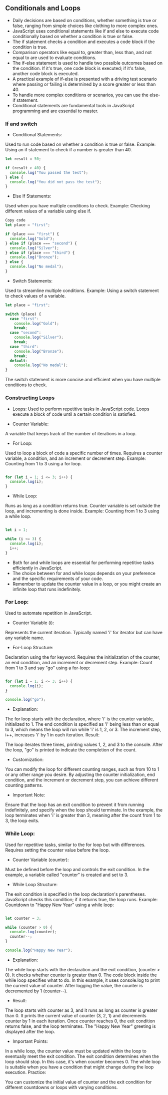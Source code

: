 ## Conditionals and Loops
- Daily decisions are based on conditions, whether something is true or false, ranging from simple choices like clothing to more complex ones.
- JavaScript uses conditional statements like if and else to execute code conditionally based on whether a condition is true or false.
- The if statement checks a condition and executes a code block if the condition is true.
- Comparison operators like equal to, greater than, less than, and not equal to are used to evaluate conditions.
- The if-else statement is used to handle two possible outcomes based on the condition. If it's true, one code block is executed; if it's false, another code block is executed.
- A practical example of if-else is presented with a driving test scenario where passing or failing is determined by a score greater or less than 40.
- To handle more complex conditions or scenarios, you can use the else-if statement.
- Conditional statements are fundamental tools in JavaScript programming and are essential to master.

### If and switch
- Conditional Statements:

Used to run code based on whether a condition is true or false.
Example: Using an if statement to check if a number is greater than 40.
```javascript
let result = 50;

if (result > 40) {
  console.log("You passed the test");
} else {
  console.log("You did not pass the test");
}
```
- Else If Statements:

Used when you have multiple conditions to check.
Example: Checking different values of a variable using else if.
```javascript
Copy code
let place = "first";

if (place === "first") {
  console.log("Gold");
} else if (place === "second") {
  console.log("Silver");
} else if (place === "third") {
  console.log("Bronze");
} else {
  console.log("No medal");
}
```
- Switch Statements:

Used to streamline multiple conditions.
Example: Using a switch statement to check values of a variable.
```javascript
let place = "first";

switch (place) {
  case "first":
    console.log("Gold");
    break;
  case "second":
    console.log("Silver");
    break;
  case "third":
    console.log("Bronze");
    break;
  default:
    console.log("No medal");
}
```
The switch statement is more concise and efficient when you have multiple conditions to check.

### Constructing Loops
- Loops:
Used to perform repetitive tasks in JavaScript code.
Loops execute a block of code until a certain condition is satisfied.

- Counter Variable:

A variable that keeps track of the number of iterations in a loop.
- For Loop:

Used to loop a block of code a specific number of times.
Requires a counter variable, a condition, and an increment or decrement step.
Example: Counting from 1 to 3 using a for loop.
```javascript

for (let i = 1; i <= 3; i++) {
  console.log(i);
}
```
- While Loop:

Runs as long as a condition returns true.
Counter variable is set outside the loop, and incrementing is done inside.
Example: Counting from 1 to 3 using a while loop.
```javascript

let i = 1;

while (i <= 3) {
  console.log(i);
  i++;
}
```
- Both for and while loops are essential for performing repetitive tasks efficiently in JavaScript.
- The choice between for and while loops depends on your preference and the specific requirements of your code.
- Remember to update the counter value in a loop, or you might create an infinite loop that runs indefinitely.

### For Loop:

Used to automate repetition in JavaScript.
- Counter Variable (i):

Represents the current iteration.
Typically named 'i' for iterator but can have any variable name.

- For-Loop Structure:

Declaration using the for keyword.
Requires the initialization of the counter, an end condition, and an increment or decrement step.
Example: Count from 1 to 3 and say "go" using a for-loop:

```javascript

for (let i = 1; i <= 3; i++) {
  console.log(i);
}

console.log("go");
```
- Explanation:

The for loop starts with the declaration, where 'i' is the counter variable, initialized to 1.
The end condition is specified as 'i' being less than or equal to 3, which means the loop will run while 'i' is 1, 2, or 3.
The increment step, i++, increases 'i' by 1 in each iteration.
Result:

The loop iterates three times, printing values 1, 2, and 3 to the console.
After the loop, "go" is printed to indicate the completion of the count.
- Customization:

You can modify the loop for different counting ranges, such as from 10 to 1 or any other range you desire.
By adjusting the counter initialization, end condition, and the increment or decrement step, you can achieve different counting patterns.
- Important Note:

Ensure that the loop has an exit condition to prevent it from running indefinitely, and specify when the loop should terminate. In the example, the loop terminates when 'i' is greater than 3, meaning after the count from 1 to 3, the loop exits.

### While Loop:

Used for repetitive tasks, similar to the for loop but with differences.
Requires setting the counter value before the loop.
- Counter Variable (counter):

Must be defined before the loop and controls the exit condition.
In the example, a variable called "counter" is created and set to 3.
- While Loop Structure:

The exit condition is specified in the loop declaration's parentheses.
JavaScript checks this condition; if it returns true, the loop runs.
Example: Countdown to "Happy New Year" using a while loop:

```javascript

let counter = 3;

while (counter > 0) {
  console.log(counter);
  counter--;
}

console.log("Happy New Year");
```
- Explanation:

The while loop starts with the declaration and the exit condition, (counter > 0). It checks whether counter is greater than 0.
The code block inside the while loop specifies what to do. In this example, it uses console.log to print the current value of counter.
After logging the value, the counter is decremented by 1 (counter--).
- Result:

The loop starts with counter as 3, and it runs as long as counter is greater than 0.
It prints the current value of counter (3, 2, 1) and decrements counter by 1 in each iteration.
Once counter reaches 0, the exit condition returns false, and the loop terminates.
The "Happy New Year" greeting is displayed after the loop.
- Important Points:

In a while loop, the counter value must be updated within the loop to eventually meet the exit condition.
The exit condition determines when the loop should stop. In this case, it's when counter becomes 0.
The while loop is suitable when you have a condition that might change during the loop execution.
Practice:

You can customize the initial value of counter and the exit condition for different countdowns or loops with varying conditions.